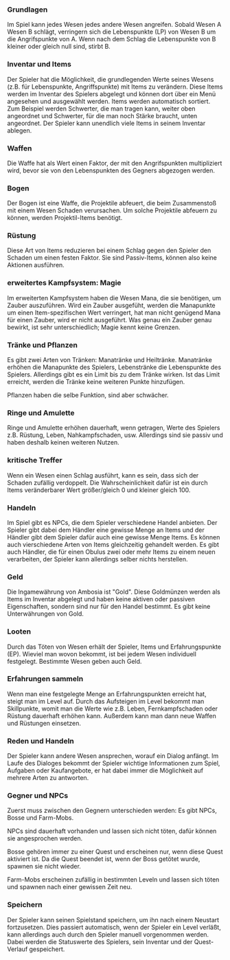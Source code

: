 ### Grundlagen

Im Spiel kann jedes Wesen jedes andere Wesen angreifen. Sobald Wesen A Wesen B schlägt, verringern sich die Lebenspunkte (LP)
von Wesen B um die Angrifspunkte von A. Wenn nach dem Schlag die Lebenspunkte von B kleiner oder gleich null sind, stirbt B.

### Inventar und Items

Der Spieler hat die Möglichkeit, die grundlegenden Werte seines Wesens (z.B. für Lebenspunkte, Angriffspunkte) mit Items zu verändern.
Diese Items werden im Inventar des Spielers abgelegt und können dort über ein Menü angesehen und ausgewählt werden.
Items werden automatisch sortiert. Zum Beispiel werden Schwerter, die man tragen kann, weiter oben angeordnet und Schwerter, für die
man noch Stärke braucht, unten angeordnet. Der Spieler kann unendlich viele Items in seinem Inventar ablegen.

### Waffen

Die Waffe hat als Wert einen Faktor, der mit den Angrifspunkten multipliziert wird, bevor sie von den Lebenspunkten des Gegners
abgezogen werden.

### Bogen

Der Bogen ist eine Waffe, die Projektile abfeuert, die beim Zusammenstoß mit einem Wesen Schaden verursachen.
Um solche Projektile abfeuern zu können, werden Projektil-Items benötigt.

### Rüstung

Diese Art von Items reduzieren bei einem Schlag gegen den Spieler den Schaden um einen festen Faktor.
Sie sind Passiv-Items, können also keine Aktionen ausführen.

### erweitertes Kampfsystem: Magie

Im erweiterten Kampfsystem haben die Wesen Mana, die sie benötigen, um Zauber auszuführen. Wird ein Zauber ausgefüht, werden
die Manapunkte um einen Item-spezifischen Wert verringert, hat man nicht genügend Mana für einen Zauber, wird er nicht ausgeführt.
Was genau ein Zauber genau bewirkt, ist sehr unterschiedlich; Magie kennt keine Grenzen. 

### Tränke und Pflanzen

Es gibt zwei Arten von Tränken: Manatränke und Heiltränke. Manatränke erhöhen die Manapunkte des Spielers, Lebenstränke die
Lebenspunkte des Spielers. Allerdings gibt es ein Limit bis zu dem Tränke wirken. Ist das Limit erreicht, werden die Tränke keine
weiteren Punkte hinzufügen.

Pflanzen haben die selbe Funktion, sind  aber schwächer.

### Ringe und Amulette

Ringe und Amulette erhöhen dauerhaft, wenn getragen, Werte des Spielers z.B. Rüstung, Leben, Nahkampfschaden, usw.
Allerdings sind sie passiv und haben deshalb keinen weiteren Nutzen.

### kritische Treffer

Wenn ein Wesen einen Schlag ausführt, kann es sein, dass sich der Schaden zufällig verdoppelt. Die Wahrscheinlichkeit dafür ist ein durch
Items veränderbarer Wert größer/gleich 0 und kleiner gleich 100.

### Handeln

Im Spiel gibt es NPCs, die dem Spieler verschiedene Handel anbieten. Der Spieler gibt dabei dem Händler eine gewisse Menge an Items und der
Händler gibt dem Spieler dafür auch eine gewisse Menge Items. Es können auch vierschiedene Arten von Items gleichzeitig gehandelt werden.
Es gibt auch Händler, die für einen Obulus zwei oder mehr Items zu einem neuen verarbeiten, der Spieler kann allerdings selber nichts
herstellen.

### Geld

Die Ingamewährung von Ambosia ist "Gold". Diese Goldmünzen werden als Items im Inventar abgelegt und haben keine aktiven oder passiven
Eigenschaften, sondern sind nur für den Handel bestimmt. Es gibt keine Unterwährungen von Gold.

### Looten

Durch das Töten von Wesen erhält der Spieler, Items und Erfahrungspunkte (EP). Wieviel man wovon bekommt, ist bei jedem Wesen individuell festgelegt.
Bestimmte Wesen geben auch Geld.

### Erfahrungen sammeln

Wenn man eine festgelegte Menge an Erfahrungspunkten erreicht hat, steigt man im Level auf.
Durch das Aufsteigen im Level bekommt man Skillpunkte, womit man die Werte wie z.B. Leben, Fernkampfschaden oder Rüstung dauerhaft erhöhen kann.
Außerdem kann man dann neue Waffen und Rüstungen einsetzen.

### Reden und Handeln

Der Spieler kann andere Wesen ansprechen, worauf ein Dialog anfängt. Im Laufe des Dialoges bekommt der Spieler wichtige Informationen zum Spiel,
Aufgaben oder Kaufangebote, er hat dabei immer die Möglichkeit auf mehrere Arten zu antworten.

### Gegner und NPCs

Zuerst muss zwischen den Gegnern unterschieden werden: Es gibt NPCs, Bosse und Farm-Mobs.

NPCs sind dauerhaft vorhanden und lassen sich nicht töten, dafür können sie angesprochen werden.

Bosse gehören immer zu einer Quest und erscheinen nur, wenn diese Quest aktiviert ist. Da die Quest beendet ist, wenn der Boss getötet wurde, spawnen
sie nicht wieder.

Farm-Mobs erscheinen zufällig in bestimmten Leveln und lassen sich töten und spawnen nach einer gewissen Zeit neu.

### Speichern

Der Spieler kann seinen Spielstand speichern, um ihn nach einem Neustart fortzusetzen. Dies passiert automatisch, wenn der Spieler ein Level verläßt,
kann allerdings auch durch den Spieler manuell vorgenommen werden. Dabei werden die Statuswerte des Spielers, sein Inventar und der Quest-Verlauf gespeichert.